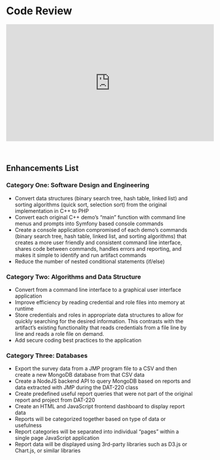 # Code Review

<iframe width="560" height="315" src="https://www.youtube.com/embed/r5IRmmm8fT8" title="YouTube video player" frameborder="0" allow="accelerometer; autoplay; clipboard-write; encrypted-media; gyroscope; picture-in-picture" allowfullscreen></iframe>

&nbsp;

## Enhancements List

### Category One: Software Design and Engineering
* Convert data structures (binary search tree, hash table, linked list) and sorting algorithms (quick sort, selection sort) from the original implementation in C++ to PHP
* Convert each original C++ demo’s “main” function with command line menus and prompts into Symfony based console commands
* Create a console application compromised of each demo’s commands (binary search tree, hash table, linked list, and sorting algorithms) that creates a more user friendly and consistent command line interface, shares code between commands, handles errors and reporting, and makes it simple to identify and run artifact commands
* Reduce the number of nested conditional statements (if/else)

### Category Two: Algorithms and Data Structure
* Convert from a command line interface to a graphical user interface application
* Improve efficiency by reading credential and role files into memory at runtime
* Store credentials and roles in appropriate data structures to allow for quickly searching for the desired information. This contrasts with the artifact’s existing functionality that reads credentials from a file line by line and reads a role file on demand.
* Add secure coding best practices to the application 

### Category Three: Databases
* Export the survey data from a JMP program file to a CSV and then create a new MongoDB database from that CSV data
* Create a NodeJS backend API to query MongoDB based on reports and data extracted with JMP during the DAT-220 class
* Create predefined useful report queries that were not part of the original report and project from DAT-220
* Create an HTML and JavaScript frontend dashboard to display report data
* Reports will be categorized together based on type of data or usefulness
* Report categories will be separated into individual “pages” within a single page JavaScript application
* Report data will be displayed using 3rd-party libraries such as D3.js or Chart.js, or similar libraries